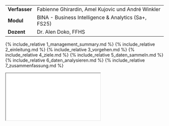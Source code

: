 
<div class="table-name-value" markdown="1">

| | |
| --- | --- |
| **Verfasser** | Fabienne Ghirardin, Amel Kujovic und André Winkler |
| **Modul** | BINA - Business Intelligence & Analytics (Sa+, FS25) |
| **Dozent** | Dr. Alen Doko, FFHS |

</div>

{% include_relative 1_management_summary.md %}
{% include_relative 2_einleitung.md %}
{% include_relative 3_vorgehen.md %}
{% include_relative 4_ziele.md %}
{% include_relative 5_daten_sammeln.md %}
{% include_relative 6_daten_analysieren.md %}
{% include_relative 7_zusammenfassung.md %}


<iframe src="sunhours_per_month.html"></iframe>
